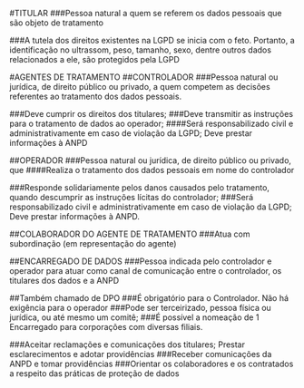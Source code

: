 #TITULAR
###Pessoa natural a quem se referem os dados pessoais que são objeto de tratamento

###A tutela dos direitos existentes na LGPD se inicia com o feto. Portanto, a identificação no ultrassom, peso, tamanho, sexo, dentre outros dados relacionados a ele, são protegidos pela LGPD

#AGENTES DE TRATAMENTO
##CONTROLADOR
###Pessoa natural ou jurídica, de direito público ou privado, a quem competem as decisões referentes ao tratamento dos dados pessoais.

###Deve cumprir os direitos dos titulares;
###Deve transmitir as instruções para o tratamento de dados ao operador;
####Será responsabilizado civil e administrativamente em caso de violação da LGPD; Deve prestar informações à ANPD
 
##OPERADOR
###Pessoa natural ou jurídica, de direito público ou privado, que ####Realiza o tratamento dos dados pessoais em nome do controlador

###Responde solidariamente pelos danos causados pelo tratamento, quando descumprir as instruções lícitas do controlador;
###Será responsabilizado civil e administrativamente em caso de violação da LGPD; Deve prestar informações à ANPD.

##COLABORADOR DO AGENTE DE TRATAMENTO 
###Atua com subordinação (em representação do agente)

##ENCARREGADO DE DADOS
###Pessoa indicada pelo controlador e operador para atuar como canal de comunicação entre o controlador, os titulares dos dados e a ANPD

##Também chamado de DPO
###É obrigatório para o Controlador. Não há exigência para o operador 
###Pode ser terceirizado, pessoa física ou jurídica, ou até mesmo um comitê;
###É possível a nomeação de 1 Encarregado para corporações com diversas filiais.

###Aceitar reclamações e comunicações dos titulares; Prestar esclarecimentos e adotar providências
###Receber comunicações da ANPD e tomar providências
###Orientar os colaboradores e os contratados a respeito das práticas de proteção de dados